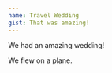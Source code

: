 ```yaml
---
name: Travel Wedding
gist: That was amazing!
---
```

We had an amazing wedding!

We flew on a plane.
